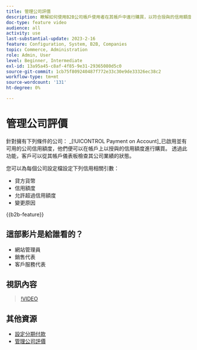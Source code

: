 ```yaml
---
title: 管理公司評價
description: 瞭解如何使用B2B公司帳戶使用者在其帳戶中進行購買，以符合授與的信用額度。
doc-type: feature video
audience: all
activity: use
last-substantial-update: 2023-2-16
feature: Configuration, System, B2B, Companies
topic: Commerce, Administration
role: Admin, User
level: Beginner, Intermediate
exl-id: 13a95a45-c8af-4f85-9e31-29365080d5c0
source-git-commit: 1cb75f809240487f772e33c30e9de33326ec38c2
workflow-type: tm+mt
source-wordcount: '131'
ht-degree: 0%

---
```


# 管理公司評價

針對擁有下列條件的公司： _[!UICONTROL Payment on Account]_已啟用並有可用的公司信用額度，他們便可以在帳戶上以授與的信用額度進行購買。 透過此功能，客戶可以從其帳戶儀表板檢查其公司業績的狀態。

您可以為每個公司設定檔設定下列信用相關引數：

- 貸方貨幣
- 信用額度
- 允許超過信用額度
- 變更原因

{{b2b-feature}}

## 這部影片是給誰看的？

- 網站管理員
- 銷售代表
- 客戶服務代表

## 視訊內容

>[!VIDEO](https://video.tv.adobe.com/v/344445?quality=12&learn=on)

## 其他資源

- [設定分期付款](https://experienceleague.adobe.com/docs/commerce-admin/b2b/enable-basic-features.html#configure-payment-on-account)
- [管理公司評價](https://experienceleague.adobe.com/docs/commerce-admin/b2b/companies/credit-company.html)
